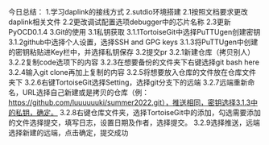 今日总结：
1.学习daplink的接线方式
2.sutdio环境搭建
  2.1按照文档要求更改daplink相关文件 
  2.2更改调试配置选项debugger中的芯片名称
  2.3更新PyOCD0.1.4
3.Git的使用
  3.1私钥获取
    3.1.1TortoiseGit中选择PuTTUgen创建密钥
    3.1.2github中选择个人设置，选择SSH and GPG keys
    3.1.3将PuTTUgen中创建的密钥粘贴进Key栏中，并选择私钥保存
  3.2提交pr
    3.2.1新建仓库（拷贝别人）
    3.2.2复制code选项下的内容
    3.2.3在想要备份的文件夹下右键选择git bash here
    3.2.4输入git clone再加上复制的内容
    3.2.5将想要放入仓库的文件放在仓库文件夹下
    3.2.6右键TortoiseGit选择Setting，选择git分支下的远端
    3.2.7远端重新命名，URL选择自己新建或是拷贝的仓库（例：https://github.com/luuuuuuki/summer2022.git），推送相同，密钥选择3.1.3中的私钥，确定。
    3.2.8右键仓库文件夹，选择TortoiseGit中的添加，勾选需要添加的文件选择提交，填写日志，设置日期及作者，选择提交。
    3.2.9选择推送，远端选择新建的远端，点击确定，提交成功